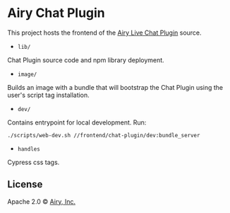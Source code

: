 # Airy Chat Plugin

This project hosts the frontend of the [Airy Live Chat Plugin](https://airy.co/docs/core/sources/chatplugin/overview) source.

- `lib/`

Chat Plugin source code and npm library deployment.

- `image/`

Builds an image with a bundle that will bootstrap the Chat Plugin using the user's script tag installation.

- `dev/`

Contains entrypoint for local development. Run:

```shell script
./scripts/web-dev.sh //frontend/chat-plugin/dev:bundle_server
```

- `handles`

Cypress css tags.

## License

Apache 2.0 © [Airy, Inc.](https://airy.co)
